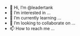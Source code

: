 - 👋 Hi, I’m @leadertank
- 👀 I’m interested in ...
- 🌱 I’m currently learning ...
- 💞️ I’m looking to collaborate on ...
- 📫 How to reach me ...

<!---
leadertank/leadertank is a ✨ special ✨ repository because its `README.md` (this file) appears on your GitHub profile.
You can click the Preview link to take a look at your changes.
--->
